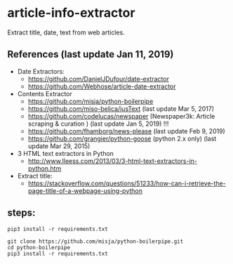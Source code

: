 # article-info-extractor
Extract title, date, text from web articles.


## References (last update Jan 11, 2019)
* Date Extractors: 
    * https://github.com/DanielJDufour/date-extractor
    * https://github.com/Webhose/article-date-extractor
* Contents Extractor 
    * https://github.com/misja/python-boilerpipe
    * https://github.com/miso-belica/jusText (last update Mar 5, 2017)
    * https://github.com/codelucas/newspaper (Newspaper3k: Article scraping & curation
) (last update Jan 5, 2019) !!! 
    * https://github.com/fhamborg/news-please (last update Feb 9, 2019)
    * https://github.com/grangier/python-goose (python 2.x only) (last update Mar 29, 2015)
* 3 HTML text extractors in Python
    * http://www.lleess.com/2013/03/3-html-text-extractors-in-python.htm
* Extract title:
    * https://stackoverflow.com/questions/51233/how-can-i-retrieve-the-page-title-of-a-webpage-using-python


## steps: 
```
pip3 install -r requirements.txt 

git clone https://github.com/misja/python-boilerpipe.git
cd python-boilerpipe
pip3 install -r requirements.txt 


```